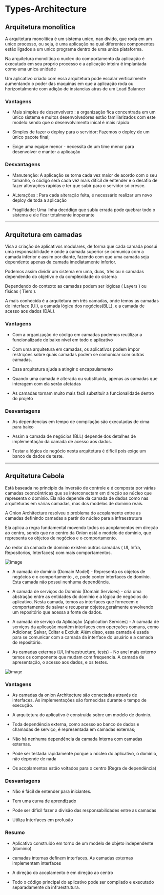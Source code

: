 # Types-Architecture

## Arquitetura monolítica 

A arquitetura monolitica é um sistema unico, nao divido, que roda em um unico processo, ou seja, é uma aplicação na qual diferentes componentes estão ligados a um unico programa dentro de uma unica plataforma.

Na arquitetura monolitica o nucleo do comportamento da aplicação é executado em seu proprio processo e a aplicação inteira é implantada como uma unica unidade

Um aplicativo criado com essa arquitetura pode escalar verticalmente aumentando o poder das maquinas  em que a aplicação roda ou horizontalmente com adição de instancias atras de um Load Balancer

### Vantagens 

- Mais simples de desenvolvero : a organização fica concentrada em um único sistema e muitos desenvolvedores estão familiarizados com este modelo sendo que o desenvolvimento inical é mais rápido

- Simples de fazer o deploy para o servidor: Fazemos o deploy de um único pacote final;

- Exige uma equipe menor - necessita de um time menor para desenvolver e manter a aplicação 

### Desvantagens 

- Manutenção: A aplicação se torna cada vez maior de acordo com o seu tamanho, o código será cada vez mais difícil de entender e o desafio de fazer alterações rápidas e ter que subir para o servidor só cresce. 

- ALterações : Para cada alteração feita, é necessário realizar um novo deploy de toda a aplicação 

- Fragilidade: Uma linha decódigo que subiu errada pode quebrar todo o sistema e ele ficar totalmente inoperante

-----------------------

## Arquitetura em camadas

Visa a criação de aplicativos modulares, de forma que cada camada possui uma responsabilidade e onde a camada superior se comunica com a camada inferior e assim por diante, fazendo com que uma camada seja dependente apenas da camada imediatamente inferior.

Podemos assim dividir um sistema em uma, duas, três ou n camadas dependendo do objetivo e da complexidade do sistema

Dependendo do contexto as camadas podem ser lógicas ( Layers ) ou físicas ( Tiers ).

A mais conhecida é a arquitetura em três camadas, onde temos as camadas de interface (UI), a camada lógica dos negócios(BLL), e a camada de acesso aos dados (DAL).

### Vantagens

- Com a organização de código em camadas podemos reutilizar a funcionalizade de baixo nível em todo o aplicativo

- Com uma arquitetura em camadas, os aplicativos podem impor restrições sobre quais camadas podem se comunicar com outras camadas.

- Essa arquitetura ajuda a atingir o encapsulamento

- Quando uma camada é alterada ou substituida, apenas as camadas que interagem com ela serão afetadas

- As camadas tornam muito mais facil substituir a funcionalidade dentro do projeto

### Desvantagens 

- As dependencias em tempo de compilação são executadas de cima para baixo

- Assim a camada de negócios (BLL) depende dos detalhes de implementação da camada de acesso aos dados.

- Testar a lógica de negócio nesta arquitetura é dificil pois exige um banco de dados de teste.

------------------

## Arquitetura Cebola

Está baseada no principio da inversão de controle e é composta por várias camadas ceoncêntricas que se interconectam em direção ao núcleo que representa o domínio. Ela não depende da camada de dados como nas arquiteturas em várias camadas, mas dos modelos de domínio reais.

A Onion Architecture resolveu o problema do acoplamento entre as camadas definindo camadas a partir do núcleo para a infraestrutura

Ela aplica a regra fundamental movendo todos os acoplamentos em direção ao centro, sendo que no centro da Onion está o modelo de domínio, que representa os objetos de negócios e o comportamento.

Ao redor da camada de dominio existem outras camadas ( UI, Infra, Repositorios, Interfaces) com mais comportamentos.

![image](https://user-images.githubusercontent.com/59569208/182026781-bb20edb4-74fd-4b0e-afae-0f0b832511bd.png)


- A camada de domínio (Domain Model) - Representa os objetos de negócios e o comportamento , e, pode conter interfaces de domínio. Esta camada não possui nenhuma dependência. 

- A camada de serviços do Domínio (Domain Services) - cria uma abstração entre as entidades do domínio e a lógica de negócios do aplicativo. Nesta camada, temos as interfaces que fornecem o comportamento de salvar e recuperar objetos,geralmente envolvendo um repositório que acessa a fonte de dados.

- A camada de serviço da Aplicação (Application Services) - A camada de serviços da aplicação mantém interfaces com operçaões comuns, como Adicionar, Salvar, Editar e Excluir. Além disso, essa camada é usada para se comunicar com a camada da interface do usuário e a camada do repositório. 

- As camadas externas (UI, Infraestructure, tests) - No anel mais externo temos os componente que mudam com frequencia. A camada de apresentação, o acesso aos dados, e os testes.

![image](https://user-images.githubusercontent.com/59569208/182026955-0dc58c59-b498-445a-97f1-5fbc5f6ede0c.png)

### Vantagens

- As camadas da onion Architecture são conectadas através de interfaces. As implementações são fornecidas durante o tempo de execução.

- A arquitetura do aplicativo é construída sobre um modelo de donínio.

- Toda dependência externa, como acesso ao banco de dados e chamadas de serviço, é representada em camadas externas; 

- Não há nenhuma dependência da camada Interna com camadas externas.

- Pode ser testada rapidamente porque o núcleo do aplicativo, o domínio, não depende de nada

- Os acoplamentos estão voltados para o centro (Regra de dependência)

### Desvantagens

- Não é fácil de entender para iniciantes.

- Tem uma curva de aprendizado

- Pode ser dificil fazer a divisão das responsabilidades entre as camadas

- Utiliza Interfaces em profusão

### Resumo 

- Aplicativo construido em torno de um modelo de objeto independente (dominio)

- camadas internas definem interfaces. As camadas externas implementam interfaces

- A direção do acoplamento é em direção ao centro

- Todo o código principal do aplicativo pode ser compilado e executado separadamente da infraestrutura.






